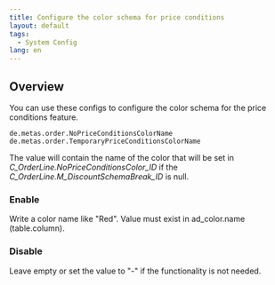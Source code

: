```yaml
---
title: Configure the color schema for price conditions
layout: default
tags:  
  - System Config
lang: en
---
```


## Overview
You can use these configs to configure the color schema for the price conditions feature.

`de.metas.order.NoPriceConditionsColorName`
`de.metas.order.TemporaryPriceConditionsColorName`

The value will contain the name of the color that will be set in *C_OrderLine.NoPriceConditionsColor_ID* if the *C_OrderLine.M_DiscountSchemaBreak_ID* is null.

### Enable
Write a color name like "Red". Value must exist in ad_color.name (table.column).

### Disable
Leave empty or set the value to "-" if the functionality is not needed.
